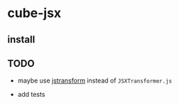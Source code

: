 # cube-jsx

## install

## TODO

+ maybe use [jstransform](https://github.com/facebook/jstransform) instead of `JSXTransformer.js`

+ add tests

